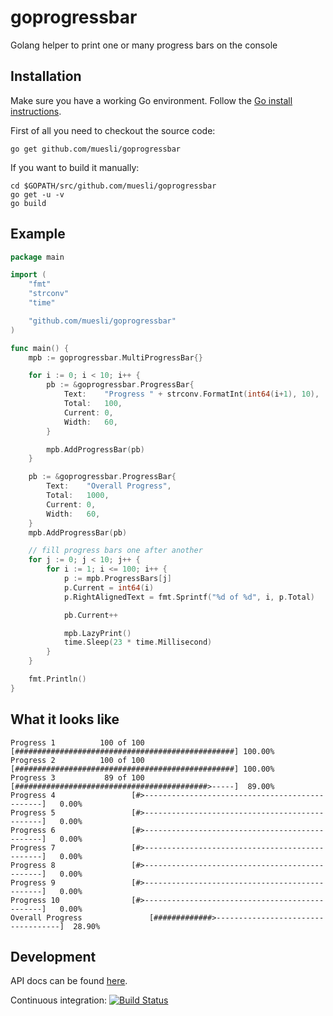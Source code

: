 goprogressbar
=============

Golang helper to print one or many progress bars on the console

## Installation

Make sure you have a working Go environment. Follow the [Go install instructions](http://golang.org/doc/install.html).

First of all you need to checkout the source code:

    go get github.com/muesli/goprogressbar

If you want to build it manually:

    cd $GOPATH/src/github.com/muesli/goprogressbar
    go get -u -v
    go build

## Example

```go
package main

import (
	"fmt"
	"strconv"
	"time"

	"github.com/muesli/goprogressbar"
)

func main() {
	mpb := goprogressbar.MultiProgressBar{}

	for i := 0; i < 10; i++ {
		pb := &goprogressbar.ProgressBar{
			Text:    "Progress " + strconv.FormatInt(int64(i+1), 10),
			Total:   100,
			Current: 0,
			Width:   60,
		}

		mpb.AddProgressBar(pb)
	}

	pb := &goprogressbar.ProgressBar{
		Text:    "Overall Progress",
		Total:   1000,
		Current: 0,
		Width:   60,
	}
	mpb.AddProgressBar(pb)

	// fill progress bars one after another
	for j := 0; j < 10; j++ {
		for i := 1; i <= 100; i++ {
			p := mpb.ProgressBars[j]
			p.Current = int64(i)
			p.RightAlignedText = fmt.Sprintf("%d of %d", i, p.Total)

			pb.Current++

			mpb.LazyPrint()
			time.Sleep(23 * time.Millisecond)
		}
	}

	fmt.Println()
}
```

## What it looks like
```
Progress 1			100 of 100 [#################################################] 100.00%
Progress 2			100 of 100 [#################################################] 100.00%
Progress 3			 89 of 100 [###########################################>-----]  89.00%
Progress 4				   [#>-----------------------------------------------]   0.00%
Progress 5				   [#>-----------------------------------------------]   0.00%
Progress 6				   [#>-----------------------------------------------]   0.00%
Progress 7				   [#>-----------------------------------------------]   0.00%
Progress 8				   [#>-----------------------------------------------]   0.00%
Progress 9				   [#>-----------------------------------------------]   0.00%
Progress 10				   [#>-----------------------------------------------]   0.00%
Overall Progress			   [#############>-----------------------------------]  28.90%
```

## Development

API docs can be found [here](http://godoc.org/github.com/muesli/goprogressbar).

Continuous integration: [![Build Status](https://secure.travis-ci.org/muesli/goprogressbar.png)](http://travis-ci.org/muesli/goprogressbar)
